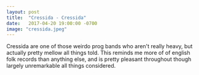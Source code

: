 ```yaml
---
layout: post
title:  "Cressida - Cressida"
date:   2017-04-20 19:00:00 -0700
image: "cressida.jpeg"
---
```


Cressida are one of those weirdo prog bands who aren't really heavy, but actually pretty
mellow all things told. This reminds me more of of english folk records than anything else,
and is pretty pleasant throughout though largely unremarkable all things considered.
